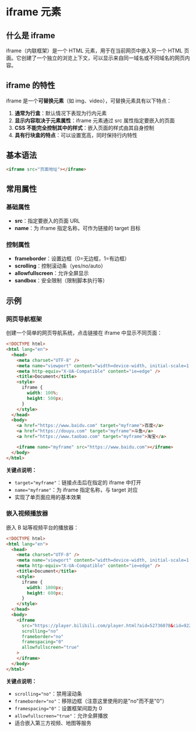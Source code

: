 # iframe 元素

## 什么是 iframe

iframe（内联框架）是一个 HTML 元素，用于在当前网页中嵌入另一个 HTML 页面。它创建了一个独立的浏览上下文，可以显示来自同一域名或不同域名的网页内容。

## iframe 的特性

iframe 是一个**可替换元素**（如 img、video），可替换元素具有以下特点：

1. **通常为行盒**：默认情况下表现为行内元素
2. **显示内容取决于元素属性**：iframe 元素通过 src 属性指定要嵌入的页面
3. **CSS 不能完全控制其中的样式**：嵌入页面的样式由其自身控制
4. **具有行块盒的特点**：可以设置宽高，同时保持行内特性

## 基本语法

```html
<iframe src="页面地址"></iframe>
```

## 常用属性

### 基础属性

- **src**：指定要嵌入的页面 URL
- **name**：为 iframe 指定名称，可作为链接的 target 目标

### 控制属性

- **frameborder**：设置边框（0=无边框，1=有边框）
- **scrolling**：控制滚动条（yes/no/auto）
- **allowfullscreen**：允许全屏显示
- **sandbox**：安全限制（限制脚本执行等）

## 示例

### 网页导航框架

创建一个简单的网页导航系统，点击链接在 iframe 中显示不同页面：

```html
<!DOCTYPE html>
<html lang="en">
  <head>
    <meta charset="UTF-8" />
    <meta name="viewport" content="width=device-width, initial-scale=1.0" />
    <meta http-equiv="X-UA-Compatible" content="ie=edge" />
    <title>Document</title>
    <style>
      iframe {
        width: 100%;
        height: 500px;
      }
    </style>
  </head>
  <body>
    <a href="https://www.baidu.com" target="myframe">百度</a>
    <a href="https://douyu.com" target="myframe">斗鱼</a>
    <a href="https://www.taobao.com" target="myframe">淘宝</a>

    <iframe name="myframe" src="https://www.baidu.com"></iframe>
  </body>
</html>
```

**关键点说明：**

- `target="myframe"`：链接点击后在指定的 iframe 中打开
- `name="myframe"`：为 iframe 指定名称，与 target 对应
- 实现了单页面应用的基本效果

### 嵌入视频播放器

嵌入 B 站等视频平台的播放器：

```html
<!DOCTYPE html>
<html lang="en">
  <head>
    <meta charset="UTF-8" />
    <meta name="viewport" content="width=device-width, initial-scale=1.0" />
    <meta http-equiv="X-UA-Compatible" content="ie=edge" />
    <title>Document</title>
    <style>
      iframe {
        width: 1000px;
        height: 600px;
      }
    </style>
  </head>
  <body>
    <iframe
      src="https://player.bilibili.com/player.html?aid=52736078&cid=92261718&page=1"
      scrolling="no"
      frameborder="no"
      framespacing="0"
      allowfullscreen="true"
    >
    </iframe>
  </body>
</html>
```

**关键点说明：**

- `scrolling="no"`：禁用滚动条
- `frameborder="no"`：移除边框（注意这里使用的是"no"而不是"0"）
- `framespacing="0"`：设置框架间距为 0
- `allowfullscreen="true"`：允许全屏播放
- 适合嵌入第三方视频、地图等服务

